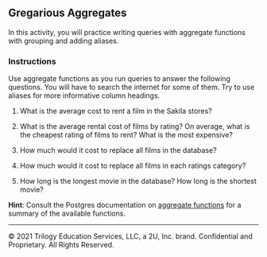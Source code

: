## Gregarious Aggregates

In this activity, you will practice writing queries with aggregate functions with grouping and adding aliases.

### Instructions

Use aggregate functions as you run queries to answer the following questions. You will have to search the internet for some of them. Try to use aliases for more informative column headings.

1. What is the average cost to rent a film in the Sakila stores?

2. What is the average rental cost of films by rating? On average, what is the cheapest rating of films to rent? What is the most expensive?

3. How much would it cost to replace all films in the database?

4. How much would it cost to replace all films in each ratings category?

5. How long is the longest movie in the database? How long is the shortest movie?

**Hint**: Consult the Postgres documentation on [aggregate functions](https://www.postgresql.org/docs/9.5/functions-aggregate.html) for a summary of the available functions.

---

© 2021 Trilogy Education Services, LLC, a 2U, Inc. brand.  Confidential and Proprietary.  All Rights Reserved.